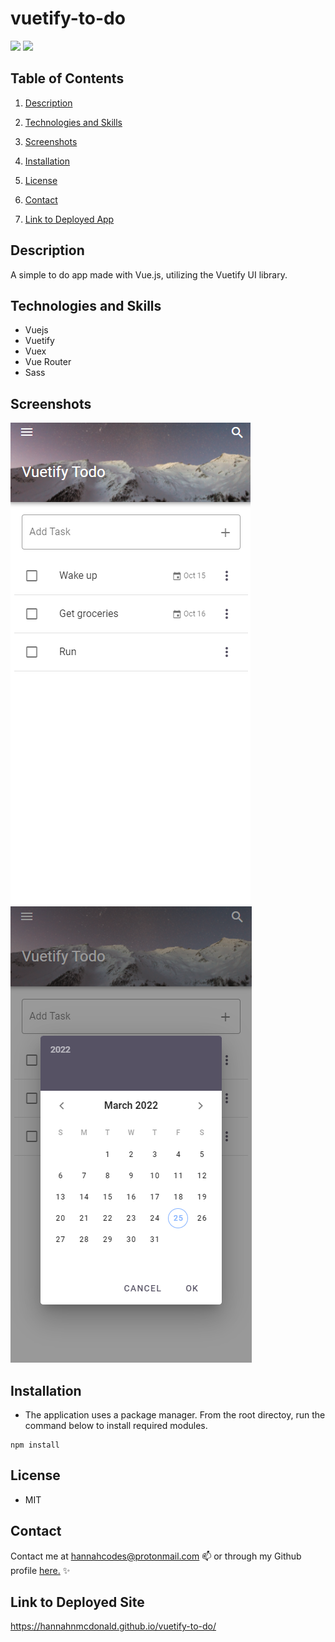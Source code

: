 # vuetify-to-do

![](https://img.shields.io/badge/Vue.js-35495E?style=for-the-badge&logo=vuedotjs&logoColor=4FC08D)
![](https://img.shields.io/badge/Vuetify-1867C0?style=for-the-badge&logo=vuetify&logoColor=white)


## Table of Contents

1. [Description](#description)

1. [Technologies and Skills](#technologies)

1. [Screenshots](#screenshots)

1. [Installation](#installation)

1. [License](#license)

1. [Contact](#contact)

1. [Link to Deployed App](#sample)

## <a id="description"></a>Description

A simple to do app made with Vue.js, utilizing the Vuetify UI library. 

## <a id="technologies"></a>Technologies and Skills

* Vuejs
* Vuetify
* Vuex
* Vue Router
* Sass

## <a id="screenshot"></a>Screenshots

![](/vuetify-to-do/src/assets/screenshot2.png)
![](/vuetify-to-do/src/assets/screenshot1.png)

## <a id="installation"></a>Installation

- The application uses a package manager.  From the root directoy, run the command below to install required modules.

```
npm install
```

## <a id="license"></a>License

- MIT

## <a id="contact"></a>Contact

Contact me at hannahcodes@protonmail.com 📫 or through my Github profile [here.](https://github.com/hannahnmcdonald) ✨

## <a id="sample"></a>Link to Deployed Site

https://hannahnmcdonald.github.io/vuetify-to-do/
